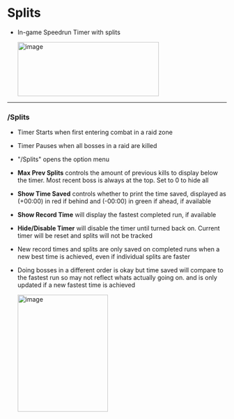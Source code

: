 # Splits
* In-game Speedrun Timer with splits
  
   <img width="324" height="124" alt="image" src="https://github.com/user-attachments/assets/c214b2a4-2cf8-4cb3-a34f-dbf974cf3bbe" />

___

### /Splits
* Timer Starts when first entering combat in a raid zone
* Timer Pauses when all bosses in a raid are killed
* "/Splits" opens the option menu
* __Max Prev Splits__ controls the amount of previous kills to display below the timer. Most recent boss is always at the top. Set to 0 to hide all
* __Show Time Saved__ controls whether to print the time saved, displayed as (+00:00) in red if behind and (-00:00) in green if ahead, if available
* __Show Record Time__ will display the fastest completed run, if available
* __Hide/Disable Timer__ will disable the timer until turned back on. Current timer will be reset and splits will not be tracked
* New record times and splits are only saved on completed runs when a new best time is achieved, even if individual splits are faster
* Doing bosses in a different order is okay but time saved will compare to the fastest run so may not reflect whats actually going on. and is only updated if a new fastest time is achieved 
  
  <img width="207" height="268" alt="image" src="https://github.com/user-attachments/assets/a2414677-4c9f-4960-bffb-173fb15b3d3f" />


